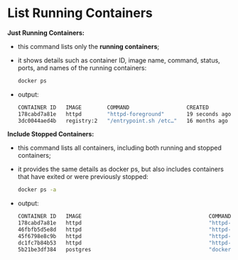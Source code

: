 # List Running Containers

**Just Running Containers:**

- this command lists only the **running containers**;
- it shows details such as container ID, image name, command, status, ports, and names of the running containers:

   ```bash
   docker ps
   ```
  
- output:

    ```bash
    CONTAINER ID   IMAGE        COMMAND                  CREATED          STATUS          PORTS                                NAMES
    178cabd7a81e   httpd        "httpd-foreground"       19 seconds ago   Up 18 seconds   80/tcp                               sleepy_shamir
    3dc0044aed4b   registry:2   "/entrypoint.sh /etc…"   16 months ago    Up 42 minutes   5000/tcp, 0.0.0.0:32000->32000/tcp   registry
    ```

**Include Stopped Containers:**

- this command lists all containers, including both running and stopped containers;
- it provides the same details as docker ps, but also includes containers that have exited or were previously stopped:

   ```bash
   docker ps -a
   ```

- output:

    ```bash
    CONTAINER ID   IMAGE                                        COMMAND                  CREATED              STATUS                          PORTS                                NAMES
    178cabd7a81e   httpd                                        "httpd-foreground"       51 seconds ago       Up 50 seconds                   80/tcp                               sleepy_shamir
    46fbfb5d5e8d   httpd                                        "httpd-foreground"       About a minute ago   Exited (0) 58 seconds ago                                            dreamy_matsumoto
    45f6798e8c9b   httpd                                        "httpd-foreground"       About a minute ago   Exited (0) About a minute ago                                        pedantic_payne
    dc1fc7b84b53   httpd                                        "httpd-foreground"       About a minute ago   Exited (0) About a minute ago                                        unruffled_pare
    5b21be3df384   postgres                                     "docker-entrypoint.s…"   2 minutes ago        Exited (1) 2 minutes ago                                             hungry_ptolemy
    ```
